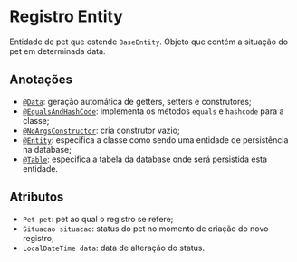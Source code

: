 # Registro Entity
Entidade de pet que estende `BaseEntity`. Objeto que contém a situação do pet em determinada data.

## Anotações
* [`@Data`](https://projectlombok.org/features/Data): geração automática de getters, setters e construtores;
* [`@EqualsAndHashCode`](https://projectlombok.org/features/EqualsAndHashCode): implementa os métodos `equals` e `hashcode` para a classe;
* [`@NoArgsConstructor`](https://projectlombok.org/features/constructor): cria construtor vazio;
* [`@Entity`](https://javaee.github.io/javaee-spec/javadocs/javax/persistence/Entity.html): especifica a classe como sendo uma entidade de persistência na database;
* [`@Table`](https://javaee.github.io/javaee-spec/javadocs/javax/persistence/Table.html): especifica a tabela da database onde será persistida esta entidade.

## Atributos
* `Pet pet`: pet ao qual o registro se refere;
* `Situacao situacao`: status do pet no momento de criação do novo registro;
* `LocalDateTime data`: data de alteração do status.
